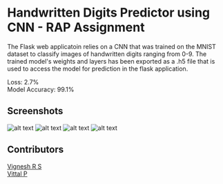 # Handwritten Digits Predictor using CNN - RAP Assignment

The Flask web applicatoin relies on a CNN that was trained on the MNIST dataset to classify images of handwritten digits ranging from 0-9. The trained model's weights and layers has been exported as a .h5 file that is used to access the model for prediction in the flask application. 


Loss: 2.7%<br>Model Accuracy: 99.1%

## Screenshots

![alt text](https://github.com/Vittalgc/PredictHandwrittenDigits/blob/master/images/img_1.jpg?raw=true)
![alt text](https://github.com/Vittalgc/PredictHandwrittenDigits/blob/master/images/img_2.jpg?raw=true)
![alt text](https://github.com/Vittalgc/PredictHandwrittenDigits/blob/master/images/img_3.jpg?raw=true)
![alt text](https://github.com/Vittalgc/PredictHandwrittenDigits/blob/master/images/img_4.jpg?raw=true)

## Contributors

[Vignesh R S](https://github.com/Ren1504)<br>
[Vittal P](https://github.com/Vittalgc)